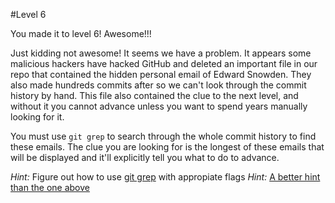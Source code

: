#Level 6

You made it to level 6! Awesome!!!

Just kidding not awesome! It seems we have a problem. 
It appears some malicious hackers have hacked GitHub and
deleted an important file in our repo that contained the hidden personal email of Edward Snowden.
They also made hundreds commits after so we can't look through the commit history by hand.
This file also contained the clue to the next level, and without it you cannot advance unless you want to spend years manually looking for it.

You must use ```git grep``` to search through the whole commit history to find these emails.
The clue you are looking for is the longest of these emails that will be displayed and it'll explicitly tell you what to do to advance.  

*Hint:* Figure out how to use [git grep]() with appropiate flags
*Hint:* [A better hint than the one above](http://stackoverflow.com/questions/2928584/how-to-grep-search-committed-code-in-the-git-history)
